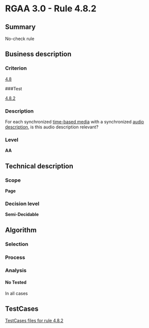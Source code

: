 # RGAA 3.0 -  Rule 4.8.2

## Summary

No-check rule

## Business description

### Criterion

[4.8](http://asqatasun.github.io/RGAA--3.0--EN/RGAA3.0_Criteria_English_version_v1.html#crit-4-8)

###Test

[4.8.2](http://asqatasun.github.io/RGAA--3.0--EN/RGAA3.0_Criteria_English_version_v1.html#test-4-8-2)

### Description
For each synchronized <a href="http://asqatasun.github.io/RGAA--3.0--EN/RGAA3.0_Glossary_English_version_v1.html#mMediaTemp">time-based
  media</a> with a synchronized <a href="http://asqatasun.github.io/RGAA--3.0--EN/RGAA3.0_Glossary_English_version_v1.html#mAudioDesc">audio
  description</a>, is this audio description relevant? 


### Level

**AA**

## Technical description

### Scope

**Page**

### Decision level

**Semi-Decidable**

## Algorithm

### Selection

### Process

### Analysis

#### No Tested 

In all cases



##  TestCases 

[TestCases files for rule 4.8.2](https://gitlab.com/asqatasun/Asqatasun/-/tree/master/rules/rules-rgaa3.0/src/test/resources/testcases/rgaa30/Rgaa30Rule040802/) 


